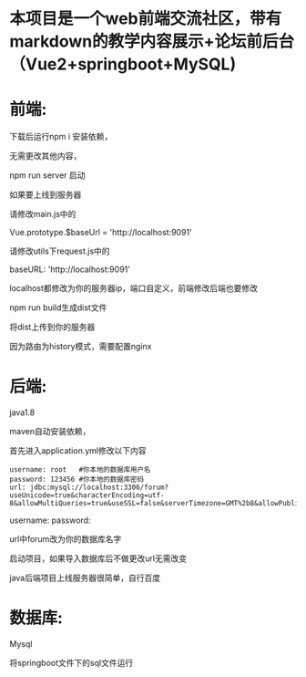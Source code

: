 # 本项目是一个web前端交流社区，带有markdown的教学内容展示+论坛前后台（Vue2+springboot+MySQL)





# 前端:

下载后运行npm i 安装依赖，

无需更改其他内容，

npm run server 启动



如果要上线到服务器

请修改main.js中的

Vue.prototype.$baseUrl = 'http://localhost:9091'

请修改utils下request.js中的

 baseURL: 'http://localhost:9091'

localhost都修改为你的服务器ip，端口自定义，前端修改后端也要修改

npm run build生成dist文件

将dist上传到你的服务器

因为路由为history模式，需要配置nginx

# 后端:

java1.8

maven自动安装依赖，

首先进入application.yml修改以下内容

```
username: root   #你本地的数据库用户名
password: 123456 #你本地的数据库密码
url: jdbc:mysql://localhost:3306/forum?useUnicode=true&characterEncoding=utf-8&allowMultiQueries=true&useSSL=false&serverTimezone=GMT%2b8&allowPublicKeyRetrieval=true
```

username: 
password:

url中forum改为你的数据库名字

启动项目，如果导入数据库后不做更改url无需改变



java后端项目上线服务器很简单，自行百度

# 数据库:

Mysql

将springboot文件下的sql文件运行